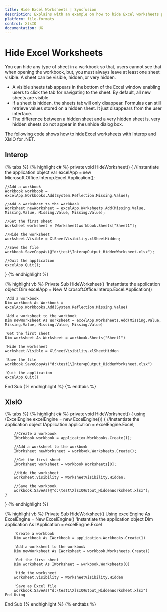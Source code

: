 ```yaml
---
title: Hide Excel Worksheets | Syncfusion
description: Explains with an example on how to hide Excel worksheets programmatically using Interop and XlsIO.
platform: file-formats
control: XlsIO
documentation: UG
---
```


# Hide Excel Worksheets

You can hide any type of sheet in a workbook so that, users cannot see that when opening the workbook, but, you must always leave at least one sheet visible.
A sheet can be visible, hidden, or very hidden.

* A visible sheets tab appears in the bottom of the Excel window enabling users to click the tab for navigating to the sheet. By default, all new sheets are visible.
* If a sheet is hidden, the sheets tab will only disappear. Formulas can still retrieve values stored on a hidden sheet. It just disappears from the user interface.
* The difference between a hidden sheet and a very hidden sheet is, very hidden sheets do not appear in the unhide dialog box.

The following code shows how to hide Excel worksheets with Interop and XlsIO for .NET.

## Interop

{% tabs %}
{% highlight c# %}
private void HideWorksheet()
{
    //Instantiate the application object
    var excelApp = new Microsoft.Office.Interop.Excel.Application();

    //Add a workbook
    Workbook workbook = excelApp.Workbooks.Add(System.Reflection.Missing.Value);

    //Add a worksheet to the workbook
    Worksheet newWorksheet = excelApp.Worksheets.Add(Missing.Value, Missing.Value, Missing.Value, Missing.Value);

    //Get the first sheet
    Worksheet worksheet = (Worksheet)workbook.Sheets["Sheet1"];

    //Hide the worksheet
    worksheet.Visible = XlSheetVisibility.xlSheetHidden;

    //Save the file
    workbook.SaveCopyAs(@"d:\test\InteropOutput_HiddenWorksheet.xlsx");

    //Quit the application
    excelApp.Quit();
}
{% endhighlight %}

{% highlight vb %}
Private Sub HideWorksheet()
    'Instantiate the application object
    Dim excelApp = New Microsoft.Office.Interop.Excel.Application()

    'Add a workbook
    Dim workbook As Workbook = excelApp.Workbooks.Add(System.Reflection.Missing.Value)

    'Add a worksheet to the workbook
    Dim newWorksheet As Worksheet = excelApp.Worksheets.Add(Missing.Value, Missing.Value, Missing.Value, Missing.Value)

    'Get the first sheet
    Dim worksheet As Worksheet = workbook.Sheets("Sheet1")

    'Hide the worksheet
    worksheet.Visible = XlSheetVisibility.xlSheetHidden

    'Save the file
    workbook.SaveCopyAs("d:\test1\InteropOutput_HiddenWorksheet.xlsx")

    'Quit the application
    excelApp.Quit()
End Sub
{% endhighlight %}
{% endtabs %}

## XlsIO

{% tabs %}
{% highlight c# %}
private void HideWorksheet()
{
    using (ExcelEngine excelEngine = new ExcelEngine())
    {
        //Instantiate the application object
        IApplication application = excelEngine.Excel;

        //Create a workbook
        IWorkbook workbook = application.Workbooks.Create(1);

        //Add a worksheet to the workbook
        IWorksheet newWorksheet = workbook.Worksheets.Create();

        //Get the first sheet
        IWorksheet worksheet = workbook.Worksheets[0];

        //Hide the worksheet
        worksheet.Visibility = WorksheetVisibility.Hidden;

        //Save the workbook
        workbook.SaveAs(@"d:\test\XlsIOOutput_HiddenWorksheet.xlsx");
    }
}
{% endhighlight %}

{% highlight vb %}
Private Sub HideWorksheet()
    Using excelEngine As ExcelEngine = New ExcelEngine()
        'Instantiate the application object
        Dim application As IApplication = excelEngine.Excel

        'Create a workbook
        Dim workbook As IWorkbook = application.Workbooks.Create(1)

        'Add a worksheet to the workbook
        Dim newWorksheet As IWorksheet = workbook.Worksheets.Create()

        'Get the first sheet
        Dim worksheet As IWorksheet = workbook.Worksheets(0)

        'Hide the worksheet
        worksheet.Visibility = WorksheetVisibility.Hidden

        'Save as Excel file
        workbook.SaveAs("d:\test1\XlsIOOutput_HiddenWorksheet.xlsx")
    End Using
End Sub
{% endhighlight %}
{% endtabs %}

